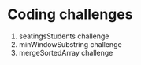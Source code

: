 # Coding challenges
1. seatingsStudents challenge
2. minWindowSubstring challenge
3. mergeSortedArray challenge
